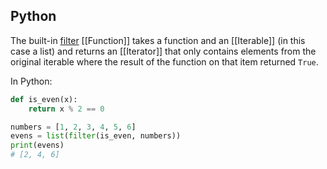 ## Python

The built-in [filter](https://docs.python.org/3/library/functions.html#filter) [[Function]] takes a function and an [[Iterable]] (in this case a list) and returns an [[Iterator]] that only contains elements from the original iterable where the result of the function on that item returned `True`.

In Python:

```python
def is_even(x):
    return x % 2 == 0

numbers = [1, 2, 3, 4, 5, 6]
evens = list(filter(is_even, numbers))
print(evens)
# [2, 4, 6]
```